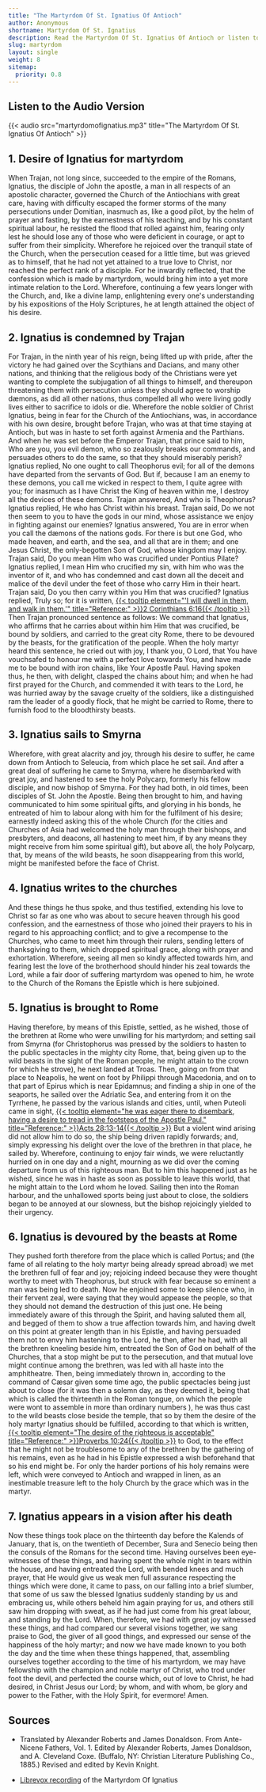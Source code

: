 ```yaml
---
title: "The Martyrdom Of St. Ignatius Of Antioch"
author: Anonymous
shortname: Martyrdom Of St. Ignatius
description: Read the Martyrdom Of St. Ignatius Of Antioch or listen to the audio version here. Scriptural references included.
slug: martyrdom
layout: single
weight: 8
sitemap:
  priority: 0.8
---
```

## Listen to the Audio Version
{{< audio src="martyrdomofignatius.mp3"  title="The Martyrdom Of St. Ignatius Of Antioch"  >}}

## 1. Desire of Ignatius for martyrdom
When Trajan, not long since, succeeded to the empire of the Romans, Ignatius, the disciple of John the apostle, a man in all respects of an apostolic character, governed the Church of the Antiochians with great care, having with difficulty escaped the former storms of the many persecutions under Domitian, inasmuch as, like a good pilot, by the helm of prayer and fasting, by the earnestness of his teaching, and by his constant  spiritual labour, he resisted the flood that rolled against him, fearing only lest he should lose any of those who were deficient in courage, or apt to suffer from their simplicity. Wherefore he rejoiced over the tranquil state of the Church, when the persecution ceased for a little time, but was grieved as to himself, that he had not yet attained to a true love to Christ, nor reached the perfect rank of a disciple. For he inwardly reflected, that the confession which is made by martyrdom, would bring him into a yet more intimate relation to the Lord. Wherefore, continuing a few years longer with the Church, and, like a divine lamp, enlightening every one's understanding by his expositions of the Holy  Scriptures, he at length attained the object of his desire.

## 2. Ignatius is condemned by Trajan
For Trajan, in the ninth year of his reign, being lifted up with pride, after the victory he had gained over the Scythians and Dacians, and many other nations, and thinking that the religious body of the Christians were yet wanting to complete the subjugation of all things to himself, and thereupon threatening them with persecution unless they should agree to worship dæmons, as did all other nations, thus compelled all who were living godly lives either to sacrifice to idols or die. Wherefore the noble soldier of Christ Ignatius, being in fear for the Church of the Antiochians, was, in accordance with his own desire, brought before Trajan, who was at that time staying at Antioch, but was in haste to set forth against Armenia and the Parthians. And when he was set before the Emperor Trajan, that prince said to him, Who are you, you evil demon, who so zealously breaks our commands, and persuades others to do the same, so that they should miserably perish? Ignatius replied, No one ought to call Theophorus evil; for all of the demons have departed from the servants of God. But if, because I am an enemy to these demons, you call me wicked in respect to them, I quite agree with you; for inasmuch as I have Christ the King of heaven within me, I destroy all the devices of these demons. Trajan answered, And who is Theophorus? Ignatius replied, He who has Christ within his breast. Trajan said, Do we not then seem to you to have the gods in our mind, whose assistance we enjoy in fighting against our enemies? Ignatius answered, You are in error when you call the dæmons of the nations gods. For there is but one God, who made heaven, and earth, and the sea, and all that are in them; and one Jesus Christ, the only-begotten Son of God, whose kingdom may I enjoy. Trajan said, Do you mean Him who was crucified under Pontius Pilate? Ignatius replied, I mean Him who crucified my sin, with him who was the inventor of it, and who has condemned and cast down all the deceit and malice of the devil under the feet of those who carry Him in their heart. Trajan said, Do you then carry within you Him that was crucified? Ignatius replied, Truly so; for it is written, [{{< tooltip element="'I will dwell in them, and walk in them.'" title="Reference:" >}}2 Corinthians 6:16{{< /tooltip >}}](/bible/2-corinthians/2-cor-06/#v16#:~:text=What%20agreement%20does%20a%20temple%20of%20God%20have%20with%20idols%3F%20For%20you%20are%20a%20temple%20of%20the%20living%20God.%20Even%20as%20God%20said%2C%20%E2%80%9CI%20will%20dwell%20in%20them%20and%20walk%20in%20them.%20I%20will%20be%20their%20God%20and%20they%20will%20be%20my%20people.%E2%80%9D) Then Trajan pronounced sentence as follows: We command that Ignatius, who affirms that he carries about within him Him that was crucified, be bound by soldiers, and carried to the great city Rome, there to be devoured by the beasts, for the gratification of the people. When the holy martyr heard this sentence, he cried out with joy, I thank you, O Lord, that You have vouchsafed to honour me with a perfect love towards You, and have made me to be bound with iron chains, like Your Apostle Paul. Having spoken thus, he then, with delight, clasped the chains about him; and when he had first prayed for the Church, and commended it with tears to the Lord, he was hurried away by the savage cruelty of the soldiers, like a distinguished ram the leader of a goodly flock, that he might be carried to Rome, there to furnish food to the bloodthirsty beasts.

## 3. Ignatius sails to Smyrna
Wherefore, with great alacrity and joy, through his desire to suffer, he came down from Antioch to Seleucia, from which place he set sail. And after a great deal of suffering he came to Smyrna, where he disembarked with great joy, and hastened to see the holy Polycarp, formerly his fellow disciple, and now bishop of Smyrna. For they had both, in old times, been disciples of St. John the Apostle. Being then brought to him, and having communicated to him some spiritual gifts, and glorying in his bonds, he entreated of him to labour along with him for the fulfilment of his desire; earnestly indeed asking this of the whole Church (for the cities and Churches of Asia had welcomed the holy man through their bishops, and presbyters, and deacons, all hastening to meet him, if by any means they might receive from him some spiritual gift), but above all, the holy Polycarp, that, by means of the wild beasts, he soon disappearing from this world, might be manifested before the face of Christ.

## 4. Ignatius writes to the churches
And these things he thus spoke, and thus testified, extending his love to Christ so far as one who was about to secure heaven through his good confession, and the earnestness of those who joined their prayers to his in regard to his approaching conflict; and to give a recompense to the Churches, who came to meet him through their rulers, sending letters of thanksgiving to them, which dropped spiritual grace, along with prayer and exhortation. Wherefore, seeing all men so kindly affected towards him, and fearing lest the love of the brotherhood should hinder his zeal towards the Lord, while a fair door of suffering martyrdom was opened to him, he wrote to the Church of the Romans the Epistle which is here subjoined.

## 5. Ignatius is brought to Rome
Having therefore, by means of this Epistle, settled, as he wished, those of the brethren at Rome who were unwilling for his martyrdom; and setting sail from Smyrna (for Christophorus was pressed by the soldiers to hasten to the public spectacles in the mighty city Rome, that, being given up to the wild beasts in the sight of the Roman people, he might attain to the crown for which he strove), he next landed at Troas. Then, going on from that place to Neapolis, he went on foot by Philippi through Macedonia, and on to that part of Epirus which is near Epidamnus; and finding a ship in one of the seaports, he sailed over the Adriatic Sea, and entering from it on the Tyrrhene, he passed by the various islands and cities, until, when Puteoli came in sight, [{{< tooltip element="he was eager there to disembark, having a desire to tread in the footsteps of the Apostle Paul." title="Reference:" >}}Acts 28:13-14{{< /tooltip >}}](/bible/acts/acts-28/#v14#:~:text=where%20we%20found%20brothers%2C%20and%20were%20entreated%20to%20stay%20with%20them%20for%20seven%20days.%20So%20we%20came%20to%20Rome.) But a violent wind arising did not allow him to do so, the ship being driven rapidly forwards; and, simply expressing his delight over the love of the brethren in that place, he sailed by. Wherefore, continuing to enjoy fair winds, we were reluctantly hurried on in one day and a night, mourning as we did over the coming departure from us of this righteous man. But to him this happened just as he wished, since he was in haste as soon as possible to leave this world, that he might attain to the Lord whom he loved. Sailing then into the Roman harbour, and the unhallowed sports being just about to close, the soldiers began to be annoyed at our slowness, but the bishop rejoicingly yielded to their urgency.

## 6. Ignatius is devoured by the beasts at Rome
They pushed forth therefore from the place which is called Portus; and (the fame of all relating to the holy martyr being already spread abroad) we met the brethren full of fear and joy; rejoicing indeed because they were thought worthy to meet with Theophorus, but struck with fear because so eminent a man was being led to death. Now he enjoined some to keep silence who, in their fervent zeal, were saying that they would appease the people, so that they should not demand the destruction of this just one. He being immediately aware of this through the Spirit, and having saluted them all, and begged of them to show a true affection towards him, and having dwelt on this point at greater length than in his Epistle, and having persuaded them not to envy him hastening to the Lord, he then, after he had, with all the brethren kneeling beside him, entreated the Son of God on behalf of the Churches, that a stop might be put to the persecution, and that mutual love might continue among the brethren, was led with all haste into the amphitheatre. Then, being immediately thrown in, according to the command of Cæsar given some time ago, the public spectacles being just about to close (for it was then a solemn day, as they deemed it, being that which is called the thirteenth in the Roman tongue, on which the people were wont to assemble in more than ordinary numbers ), he was thus cast to the wild beasts close beside the temple, that so by them the desire of the holy martyr Ignatius should be fulfilled, according to that which is written, [{{< tooltip element="The desire of the righteous is acceptable" title="Reference:" >}}Proverbs 10:24{{< /tooltip >}}](/bible/proverbs/prov-10/#v24#:~:text=What%20the%20wicked%20fear%20will%20overtake%20them%2C%20but%20the%20desire%20of%20the%20righteous%20will%20be%20granted.) to God, to the effect that he might not be troublesome to any of the brethren by the gathering of his remains, even as he had in his Epistle expressed a wish beforehand that so his end might be. For only the harder portions of his holy remains were left, which were conveyed to Antioch and wrapped in linen, as an inestimable treasure left to the holy Church by the grace which was in the martyr.

## 7. Ignatius appears in a vision after his death
Now these things took place on the thirteenth day before the Kalends of January, that is, on the twentieth of December, Sura and Senecio being then the consuls of the Romans for the second time. Having ourselves been eye-witnesses of these things, and having spent the whole night in tears within the house, and having entreated the Lord, with bended knees and much prayer, that He would give us weak men full assurance respecting the things which were done, it came to pass, on our falling into a brief slumber, that some of us saw the blessed Ignatius suddenly standing by us and embracing us, while others beheld him again praying for us, and others still saw him dropping with sweat, as if he had just come from his great labour, and standing by the Lord. When, therefore, we had with great joy witnessed these things, and had compared our several visions together, we sang praise to God, the giver of all good things, and expressed our sense of the happiness of the holy martyr; and now we have made known to you both the day and the time when these things happened, that, assembling ourselves together according to the time of his martyrdom, we may have fellowship with the champion and noble martyr of Christ, who trod under foot the devil, and perfected the course which, out of love to Christ, he had desired, in Christ Jesus our Lord; by whom, and with whom, be glory and power to the Father, with the Holy Spirit, for evermore! Amen.

## Sources
- Translated by Alexander Roberts and James Donaldson. From Ante-Nicene Fathers, Vol. 1. Edited by Alexander Roberts, James Donaldson, and A. Cleveland Coxe. (Buffalo, NY: Christian Literature Publishing Co., 1885.) Revised and edited by Kevin Knight.

- [Librevox recording](https://librivox.org/) of the Martyrdom Of Ignatius